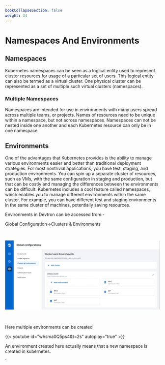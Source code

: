 ```yaml
---
bookCollapseSection: false
weight: 34
---
```


# Namespaces And Environments
## Namespaces
Kubernetes namespaces can be seen as a logical entity used to represent cluster resources for usage of a particular set of users. This logical entity can also be termed as a virtual cluster. One physical cluster can be represented as a set of multiple such virtual clusters (namespaces).

### Multiple Namespaces
Namespaces are intended for use in environments with many users spread across multiple teams, or projects. Names of resources need to be unique within a namespace, but not across namespaces. Namespaces can not be nested inside one another and each Kubernetes resource can only be in one namespace

## Environments
One of the advantages that Kubernetes provides is the ability to manage various environments easier and better than traditional deployment strategies. For most nontrivial applications, you have test, staging, and production environments. You can spin up a separate cluster of resources, such as VMs, with the same configuration in staging and production, but that can be costly and managing the differences between the environments can be difficult.
Kubernetes includes a cool feature called namespaces, which enables you to manage different environments within the same cluster. For example, you can have different test and staging environments in the same cluster of machines, potentially saving resources.

Environments in Devtron can be accessed from:-

Global Configuration->Clusters & Environments

&nbsp;&nbsp;

![Environments](../environments1.JPG  "Environment")

&nbsp;&nbsp;

Here multiple environments can be created

{{< youtube id="whsma0Q5ps4&t=2s" autoplay="true" >}}

An environment created here actually means that a new namespace is created in kubernetes.

`